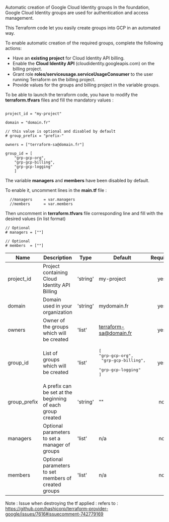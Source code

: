Automatic creation of Google Cloud Identity groups
In the foundation, Google Cloud Identity groups are used for authentication and access management.

This Terraform code let you easily create groups into GCP in an automated way.

To enable automatic creation of the required groups, complete the following actions:

* Have an **existing project** for Cloud Identity API billing.
* Enable the **Cloud Identity API** (cloudidentity.googleapis.com) on the billing project.
* Grant role **roles/serviceusage.serviceUsageConsumer** to the user running Terraform on the billing project.
* Provide values for the groups and billing project in the variable groups.


To be able to launch the terraform code, you have to modify the **terraform.tfvars** files and fill the mandatory values : 

```hcl

project_id = "my-project"

domain = "domain.fr"

// this value is optional and disabled by default
# group_prefix = "prefix-"

owners = ["terraform-sa@domain.fr"]

group_id = [
    "grp-gcp-org",
    "grp-gcp-billing",
    "grp-gcp-logging"
    ]

```

The variable **managers** and **members** have been disabled by default. 

To enable it, uncomment lines in the **main.tf** file : 
```hcl
  //managers     = var.managers
  //members      = var.members
```

Then uncomment in **terraform.tfvars** file corresponding line and fill with the desired values (in list format)
```hcl
// Optional 
# managers = [""]

// Optional 
# members  = [""]

```



| Name | Description | Type | Default | Required |
|------|-------------|------|---------|:--------:|
|project_id|Project containing Cloud Identity API Billing|'string'|my-project|yes|
|domain|Domain used in your organization|'string'|mydomain.fr|yes|
|owners|Owner of the groups which will be created|'list'|terraform-sa@domain.fr|yes|
|group_id|List of groups which will be created|'list'|<pre>[<br>"grp-gcp-org",<br> "grp-gcp-billing",<br> "grp-gcp-logging"<br>]</pre>|yes|
|group_prefix|A prefix can be set at the beginning of each group created|'string'|""|no|
|managers|Optional parameters to set a manager of groups|'list'|n/a|no|
|members|Optional parameters to set members of created groups|'list'|n/a|no|




Note : Issue when destroying the tf applied : refers to : https://github.com/hashicorp/terraform-provider-google/issues/7616#issuecomment-742779169

